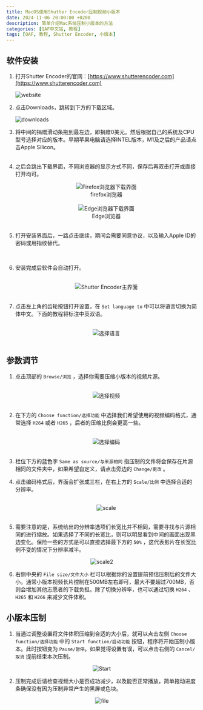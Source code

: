 ```yaml
---
title: MacOS使用Shutter Encoder压制视频小版本
date: 2024-11-06 20:00:00 +0200
description: 简单介绍Mac系统压制小版本的方法
categories: [QAF中文站, 教程]
tags: [QAF, 教程, Shutter Encoder, 小版本]
---
```


## 软件安装

1. 打开Shutter Encoder的官网：[https://www.shutterencoder.com](https://www.shutterencoder.com)
   <br/>

   ![website](/assets/img/post/2024-11-06-how-to-compress-video-by-shutter-encoder/website.png)
    <br/>

2. 点击Downloads，跳转到下方的下载区域。
   <br/>

    ![downloads](/assets/img/post/2024-11-06-how-to-compress-video-by-shutter-encoder/downloads.png)
    <br/>
3. 将中间的捐赠滑动条拖到最左边，即捐赠0美元。然后根据自己的系统及CPU型号选择对应的版本。早期苹果电脑请选择INTEL版本，M1及之后的产品请点击Apple Silicon。
   <br/>
   <br/>
4. 之后会跳出下载界面，不同浏览器的显示方式不同，保存后再双击打开或直接打开均可。
   <br/>
   <center><img src="/assets/img/post/2024-11-06-how-to-compress-video-by-shutter-encoder/versions.png" alt="Firefox浏览器下载界面"><figcaption>firefox浏览器</figcaption></center>

   <br/>

    <center><img src="/assets/img/post/2024-11-06-how-to-compress-video-by-shutter-encoder/versions2.png" alt="Edge浏览器下载界面"><figcaption>Edge浏览器</figcaption></center>

    <br/>

5. 打开安装界面后，一路点击继续，期间会需要同意协议，以及输入Apple ID的密码或用指纹替代。
   
    <br/>

6. 安装完成后软件会自动打开。
   
   <br/>
   <center><img src="/assets/img/post/2024-11-06-how-to-compress-video-by-shutter-encoder/se1.png" alt="Shutter Encoder主界面"></center>
    <br/>

7. 点击左上角的齿轮按钮打开设置，在 `Set language to` 中可以将语言切换为简体中文。下面的教程将标注中英双语。
   
   <br/>
   <center><img src="/assets/img/post/2024-11-06-how-to-compress-video-by-shutter-encoder/language.png" alt="选择语言"></center>
    <br/>
   
## 参数调节

1. 点击顶部的 `Browse/浏览` ，选择你需要压缩小版本的视频片源。
   
   <br/>
   <center><img src="/assets/img/post/2024-11-06-how-to-compress-video-by-shutter-encoder/choose_video.png" alt="选择视频"></center>
   <br/>

2. 在下方的 `Choose function/选择功能` 中选择我们希望使用的视频编码格式，通常选择 `H264` 或者 `H265` ，后者的压缩比例会更高一些。
   
   <br/>
   <center><img src="/assets/img/post/2024-11-06-how-to-compress-video-by-shutter-encoder/choose_function.png" alt="选择编码"></center>
   <br/>

3. 栏位下方的蓝色字 `Same as source/与来源相同` 指压制的文件将会保存在片源相同的文件夹中，如果希望自定义，请点击旁边的 `Change/更改` 。
   <br/>
   

4. 点击编码格式后，界面会扩张成三栏，在右上方的 `Scale/比例` 中选择合适的分辨率。
   
    <br/>
   <center><img src="/assets/img/post/2024-11-06-how-to-compress-video-by-shutter-encoder/scale.png" alt="scale"></center>
   <br/>

5.  需要注意的是，系统给出的分辨率选项们长宽比并不相同，需要寻找与片源相同的进行缩放。如果选择了不同的长宽比，则可以明显看到中间的画面出现黑边变化。保险一些的方式是可以直接选择最下方的 `50%` ，这代表影片在长宽比例不变的情况下分辨率减半。
   
   <center><img src="/assets/img/post/2024-11-06-how-to-compress-video-by-shutter-encoder/scale2.png" alt="scale2"></center>

6.  右侧中央的 `File size/文件大小` 栏可以根据你的设置提前预估压制后的文件大小。通常小版本视频长片控制在500MB左右即可，最大不要超过700MB，否则会增加其他志愿者的下载负担。除了切换分辨率，也可以通过切换 `H264` 、 `H265` 和 `H266` 来减少文件体积。


## 小版本压制

1.  当通过调整设置将文件体积压缩到合适的大小后，就可以点击左侧 `Choose function/选择功能` 中的 `Start function/启动功能` 按钮，程序将开始压制小版本。此时按钮变为 `Pause/暂停`。如果觉得设置有误，可以点击右侧的 `Cancel/取消` 提前结束本次压制。
   
   <center><img src="/assets/img/post/2024-11-06-how-to-compress-video-by-shutter-encoder/start.png" alt="Start"></center>

2.  压制完成后请检查视频大小是否成功减少，以及能否正常播放，简单拖动进度条确保没有因为压制异常产生的黑屏或色块。

   <center><img src="/assets/img/post/2024-11-06-how-to-compress-video-by-shutter-encoder/file.png" alt="file"></center>


